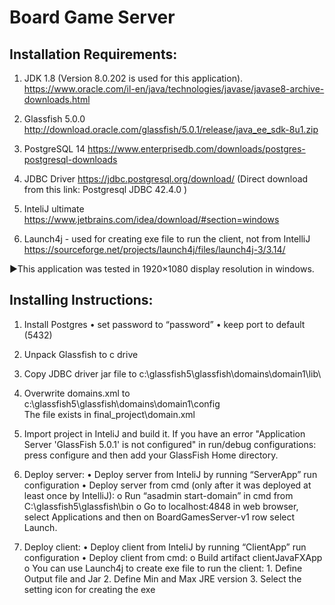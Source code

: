 Board Game Server
=================

Installation Requirements:
--------------------------
1) JDK 1.8 (Version 8.0.202 is used for this application).
   https://www.oracle.com/il-en/java/technologies/javase/javase8-archive-downloads.html

2) Glassfish 5.0.0
   http://download.oracle.com/glassfish/5.0.1/release/java_ee_sdk-8u1.zip	

3) PostgreSQL 14
   https://www.enterprisedb.com/downloads/postgres-postgresql-downloads

4) JDBC Driver 
   https://jdbc.postgresql.org/download/
   (Direct download from this link: Postgresql JDBC 42.4.0 )

5)  InteliJ ultimate 
     https://www.jetbrains.com/idea/download/#section=windows

6) Launch4j - used for creating exe file to run the client, not from IntelliJ
   https://sourceforge.net/projects/launch4j/files/launch4j-3/3.14/

►This application was tested in 1920×1080 display resolution in windows. 



Installing Instructions:
------------------------
1) Install Postgres
	• set password to “password”
	• keep port to default (5432)

2) Unpack Glassfish to c drive

3) Copy JDBC driver jar file to c:\glassfish5\glassfish\domains\domain1\lib\

4) Overwrite domains.xml to c:\glassfish5\glassfish\domains\domain1\config\
   The file exists in final_project\domain.xml

5) Import project in InteliJ and build it.
   If you have an error "Application Server 'GlassFish 5.0.1' is not configured" in run/debug configurations: 
   press configure and then add your GlassFish Home directory.


6) Deploy server:
	• Deploy server from InteliJ by running “ServerApp” run configuration
	• Deploy server from cmd (only after it was deployed at least once by IntelliJ): 
		o Run “asadmin start-domain” in cmd from C:\glassfish5\glassfish\bin
		o Go to localhost:4848 in web browser, select Applications and then on BoardGamesServer-v1 row select Launch.

7) Deploy client:
	• Deploy client from InteliJ by running “ClientApp” run configuration
	• Deploy client from cmd: 
		o Build artifact clientJavaFXApp
		o You can use Launch4j to create exe file to run the client:
			1. Define Output file and Jar 
			2. Define Min and Max JRE version 
			3. Select the setting icon for creating the exe 
